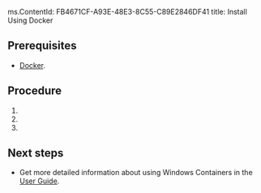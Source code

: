 ms.ContentId: FB4671CF-A93E-48E3-8C55-C89E2846DF41
title: Install Using Docker

## Prerequisites ##

- [Docker](https://docs.docker.com/installation/mac/#installation). 


## Procedure
1. 
2. 
3. 

## Next steps
- Get more detailed information about using Windows Containers in the [User Guide](..\userguide\userguide_overview.md).